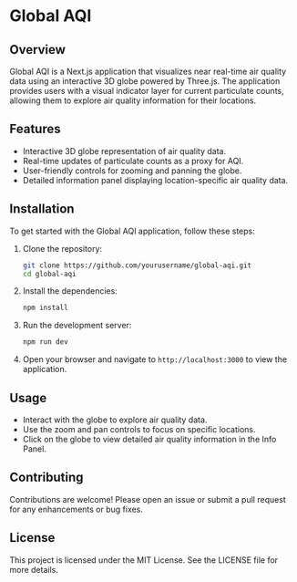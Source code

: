 # Global AQI

## Overview
Global AQI is a Next.js application that visualizes near real-time air quality data using an interactive 3D globe powered by Three.js. The application provides users with a visual indicator layer for current particulate counts, allowing them to explore air quality information for their locations.

## Features
- Interactive 3D globe representation of air quality data.
- Real-time updates of particulate counts as a proxy for AQI.
- User-friendly controls for zooming and panning the globe.
- Detailed information panel displaying location-specific air quality data.

## Installation
To get started with the Global AQI application, follow these steps:

1. Clone the repository:
   ```bash
   git clone https://github.com/yourusername/global-aqi.git
   cd global-aqi
   ```

2. Install the dependencies:
   ```bash
   npm install
   ```

3. Run the development server:
   ```bash
   npm run dev
   ```

4. Open your browser and navigate to `http://localhost:3000` to view the application.

## Usage
- Interact with the globe to explore air quality data.
- Use the zoom and pan controls to focus on specific locations.
- Click on the globe to view detailed air quality information in the Info Panel.

## Contributing
Contributions are welcome! Please open an issue or submit a pull request for any enhancements or bug fixes.

## License
This project is licensed under the MIT License. See the LICENSE file for more details.